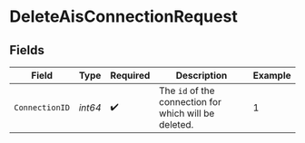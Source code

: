 # DeleteAisConnectionRequest


## Fields

| Field                                                 | Type                                                  | Required                                              | Description                                           | Example                                               |
| ----------------------------------------------------- | ----------------------------------------------------- | ----------------------------------------------------- | ----------------------------------------------------- | ----------------------------------------------------- |
| `ConnectionID`                                        | *int64*                                               | :heavy_check_mark:                                    | The `id` of the connection for which will be deleted. | 1                                                     |